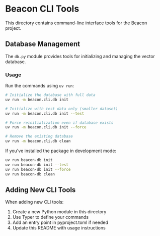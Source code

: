 # Beacon CLI Tools

This directory contains command-line interface tools for the Beacon project.

## Database Management

The `db.py` module provides tools for initializing and managing the vector database.

### Usage

Run the commands using `uv run`:

```bash
# Initialize the database with full data
uv run -m beacon.cli.db init

# Initialize with test data only (smaller dataset)
uv run -m beacon.cli.db init --test

# Force reinitialization even if database exists
uv run -m beacon.cli.db init --force

# Remove the existing database
uv run -m beacon.cli.db clean
```

If you've installed the package in development mode:

```bash
uv run beacon-db init
uv run beacon-db init --test
uv run beacon-db init --force
uv run beacon-db clean
```

## Adding New CLI Tools

When adding new CLI tools:

1. Create a new Python module in this directory
2. Use Typer to define your commands
3. Add an entry point in pyproject.toml if needed
4. Update this README with usage instructions
